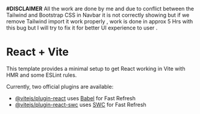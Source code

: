 **#DISCLAIMER**
All the work are done by me and due to conflict between the Tailwind and Bootstrap CSS in Navbar it is not correctly showing but if we remove Tailwind import it work properly , work is done in approx 5 Hrs with this bug but I will try to fix it for better UI experience to user . 



# React + Vite

This template provides a minimal setup to get React working in Vite with HMR and some ESLint rules.

Currently, two official plugins are available:

- [@vitejs/plugin-react](https://github.com/vitejs/vite-plugin-react/blob/main/packages/plugin-react/README.md) uses [Babel](https://babeljs.io/) for Fast Refresh
- [@vitejs/plugin-react-swc](https://github.com/vitejs/vite-plugin-react-swc) uses [SWC](https://swc.rs/) for Fast Refresh
